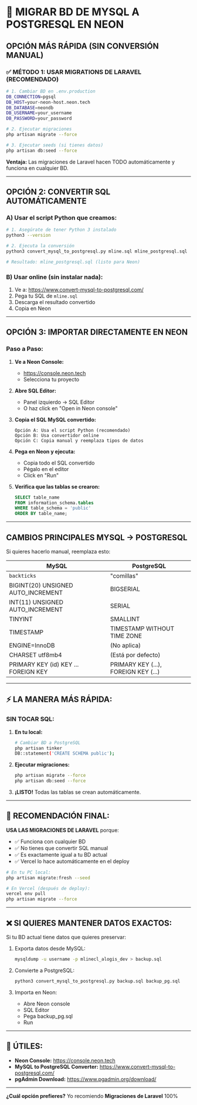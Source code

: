 # 🚀 MIGRAR BD DE MYSQL A POSTGRESQL EN NEON

## OPCIÓN MÁS RÁPIDA (SIN CONVERSIÓN MANUAL)

### ✅ MÉTODO 1: USAR MIGRATIONS DE LARAVEL (RECOMENDADO)

```bash
# 1. Cambiar BD en .env.production
DB_CONNECTION=pgsql
DB_HOST=your-neon-host.neon.tech
DB_DATABASE=neondb
DB_USERNAME=your_username
DB_PASSWORD=your_password

# 2. Ejecutar migraciones
php artisan migrate --force

# 3. Ejecutar seeds (si tienes datos)
php artisan db:seed --force
```

**Ventaja:** Las migraciones de Laravel hacen TODO automáticamente y funciona en cualquier BD.

---

## OPCIÓN 2: CONVERTIR SQL AUTOMÁTICAMENTE

### A) Usar el script Python que creamos:

```bash
# 1. Asegúrate de tener Python 3 instalado
python3 --version

# 2. Ejecuta la conversión
python3 convert_mysql_to_postgresql.py mline.sql mline_postgresql.sql

# Resultado: mline_postgresql.sql (listo para Neon)
```

### B) Usar online (sin instalar nada):

1. Ve a: https://www.convert-mysql-to-postgresql.com/
2. Pega tu SQL de `mline.sql`
3. Descarga el resultado convertido
4. Copia en Neon

---

## OPCIÓN 3: IMPORTAR DIRECTAMENTE EN NEON

### Paso a Paso:

1. **Ve a Neon Console:**
   - https://console.neon.tech
   - Selecciona tu proyecto

2. **Abre SQL Editor:**
   - Panel izquierdo → SQL Editor
   - O haz click en "Open in Neon console"

3. **Copia el SQL MySQL convertido:**
   ```
   Opción A: Usa el script Python (recomendado)
   Opción B: Usa convertidor online
   Opción C: Copia manual y reemplaza tipos de datos
   ```

4. **Pega en Neon y ejecuta:**
   - Copia todo el SQL convertido
   - Pégalo en el editor
   - Click en "Run"

5. **Verifica que las tablas se crearon:**
   ```sql
   SELECT table_name 
   FROM information_schema.tables 
   WHERE table_schema = 'public'
   ORDER BY table_name;
   ```

---

## CAMBIOS PRINCIPALES MYSQL → POSTGRESQL

Si quieres hacerlo manual, reemplaza esto:

| MySQL | PostgreSQL |
|-------|-----------|
| `backticks` | "comillas" |
| BIGINT(20) UNSIGNED AUTO_INCREMENT | BIGSERIAL |
| INT(11) UNSIGNED AUTO_INCREMENT | SERIAL |
| TINYINT | SMALLINT |
| TIMESTAMP | TIMESTAMP WITHOUT TIME ZONE |
| ENGINE=InnoDB | (No aplica) |
| CHARSET utf8mb4 | (Está por defecto) |
| PRIMARY KEY (id) KEY ... FOREIGN KEY | PRIMARY KEY (...), FOREIGN KEY (...) |

---

## ⚡ LA MANERA MÁS RÁPIDA:

### SIN TOCAR SQL:

1. **En tu local:**
   ```bash
   # Cambiar BD a PostgreSQL
   php artisan tinker
   DB::statement('CREATE SCHEMA public');
   ```

2. **Ejecutar migraciones:**
   ```bash
   php artisan migrate --force
   php artisan db:seed --force
   ```

3. **¡LISTO!** Todas las tablas se crean automáticamente.

---

## 🎯 RECOMENDACIÓN FINAL:

**USA LAS MIGRACIONES DE LARAVEL** porque:
- ✅ Funciona con cualquier BD
- ✅ No tienes que convertir SQL manual
- ✅ Es exactamente igual a tu BD actual
- ✅ Vercel lo hace automáticamente en el deploy

```bash
# En tu PC local:
php artisan migrate:fresh --seed

# En Vercel (después de deploy):
vercel env pull
php artisan migrate --force
```

---

## ❌ SI QUIERES MANTENER DATOS EXACTOS:

Si tu BD actual tiene datos que quieres preservar:

1. Exporta datos desde MySQL:
   ```bash
   mysqldump -u username -p mlinecl_alogis_dev > backup.sql
   ```

2. Convierte a PostgreSQL:
   ```bash
   python3 convert_mysql_to_postgresql.py backup.sql backup_pg.sql
   ```

3. Importa en Neon:
   - Abre Neon console
   - SQL Editor
   - Pega backup_pg.sql
   - Run

---

## 🔗 ÚTILES:

- **Neon Console:** https://console.neon.tech
- **MySQL to PostgreSQL Converter:** https://www.convert-mysql-to-postgresql.com/
- **pgAdmin Download:** https://www.pgadmin.org/download/

---

**¿Cuál opción prefieres?** Yo recomiendo **Migraciones de Laravel** 100%
